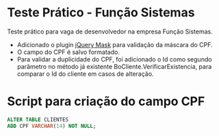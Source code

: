 # Teste Prático - Função Sistemas
Teste prático para vaga de desenvolvedor na empresa Função Sistemas.

- Adicionado o plugin [jQuery Mask](https://igorescobar.github.io/jQuery-Mask-Plugin/) para validação da máscara do CPF.
- O campo do CPF é salvo formatado.
- Para validar a duplicidade do CPF, foi adicionado o Id como segundo parâmetro no método já existente BoCliente.VerificarExistencia, para comparar o Id do cliente em casos de alteração.


# Script para criação do campo CPF #
~~~~sql
ALTER TABLE CLIENTES
ADD CPF VARCHAR(14) NOT NULL;
~~~~
